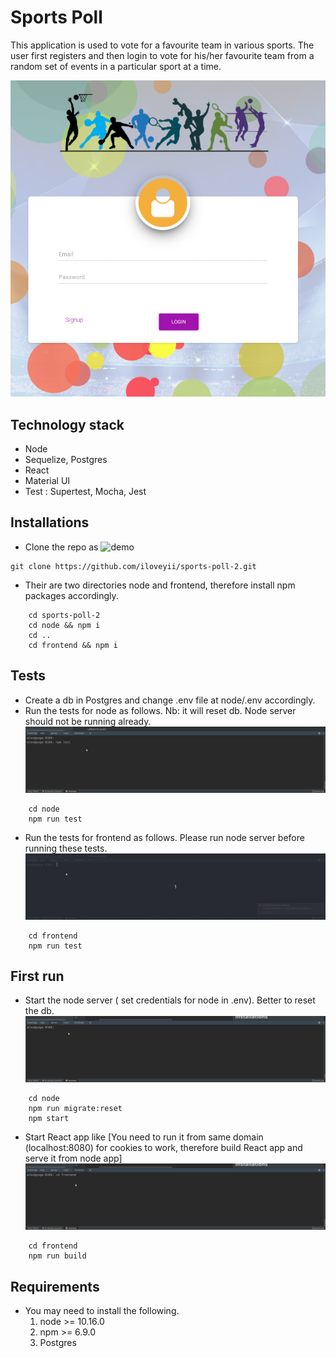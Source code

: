 Sports Poll
===========

This application is used to vote for a favourite team in various sports.
The user first registers and then login to vote for his/her favourite team from a random set of events in a particular sport at a time.

![screenshot](https://github.com/iloveyii/sports-poll-2/blob/master/frontend/screenshot.png)
## Technology stack
   * Node
   * Sequelize, Postgres
   * React
   * Material UI
   * Test : Supertest, Mocha, Jest
   
## Installations
   * Clone the repo as 
      ![demo](https://github.com/iloveyii/sports-poll-2/blob/master/clone-install-repo.gif)
   ``` 
   git clone https://github.com/iloveyii/sports-poll-2.git
   ```
   * Their are two directories node and frontend, therefore install npm packages accordingly.
```
    cd sports-poll-2
    cd node && npm i
    cd ..
    cd frontend && npm i
 ```
 ## Tests
   * Create a db in Postgres and change .env file at node/.env accordingly.
   * Run the tests for node as follows. Nb: it will reset db. Node server should not be running already.
   ![demo](https://github.com/iloveyii/sports-poll-2/blob/master/node/test-node.gif)
```npm
    cd node
    npm run test
```
   * Run the tests for frontend as follows. Please run node server before running these tests.
    ![demo](https://github.com/iloveyii/sports-poll-2/blob/master/frontend/test-frontend.gif)
```npm
    cd frontend
    npm run test
```
   
 
 ## First run
   * Start the node server ( set credentials for node in .env). Better to reset the db.
    ![demo](https://github.com/iloveyii/sports-poll-2/blob/master/node/node-migrate.gif)
```
    cd node
    npm run migrate:reset
    npm start
```
   * Start React app like [You need to run it from same domain (localhost:8080) for cookies to work, therefore build React app and serve it from node app]
    ![demo](https://github.com/iloveyii/sports-poll-2/blob/master/frontend/frontend-build.gif)
``` 
    cd frontend
    npm run build
```

    
## Requirements

   * You may need to install the following.
     1. node >= 10.16.0
     2. npm >= 6.9.0
     3. Postgres

